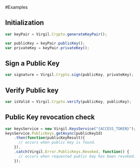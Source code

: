 
#Examples

## Initialization

```javascript
var keyPair = Virgil.Crypto.generateKeyPair();

var publicKey = keyPair.publicKey();
var privateKey = keyPair.privateKey();
```

## Sign a Public Key
```javascript
var signature = Virgil.Crypto.sign(publicKey, privateKey);
```

## Verify Public key
```javascript
var isValid = Virgil.Crypto.verify(publicKey, publicKey);
```

## Public Key revocation check 
```javascript
var keysService = new Virgil.KeysService("{ACCESS_TOKEN}");
keysService.PublicKeys.getAsync(publicKeyId)
    .then(function(publicKeyResult){
      // occurs when public key is found.
    }),
    .catch(Virgil.Error.PublicKeys.Revoked, function() {
      // occurs when requested public key has been revoked.
    });
```


